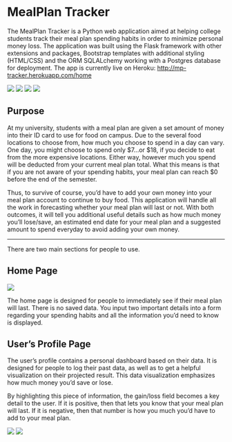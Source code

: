 # MealPlan Tracker

The MealPlan Tracker is a Python web application aimed at helping college students track their meal plan spending habits in order to minimize personal money loss. The application was built using the Flask framework with other extensions and packages, Bootstrap templates with additional styling (HTML/CSS) and the ORM SQLALchemy working with a Postgres database for deployment. The app is currently live on Heroku: http://mp-tracker.herokuapp.com/home

<img src="https://i.imgur.com/gfqbuDi.png">
<img src="https://i.imgur.com/BLw0Fcg.png">
<img src="https://i.imgur.com/5o2cs25.png">
<img src="https://i.imgur.com/MvPBUBg.png">

## Purpose

At my university, students with a meal plan are given a set amount of money into their ID card to use for food on campus. Due to the several food locations to choose from, how much you choose to spend in a day can vary. One day, you might choose to spend only $7...or $18, if you decide to eat from the more expensive locations. Either way, however much you spend will be deducted from your current meal plan total. What this means is that if you are not aware of your spending habits, your meal plan can reach $0 before the end of the semester. 

Thus, to survive of course, you’d have to add your own money into your meal plan account to continue to buy food. This application will handle all the work in forecasting whether your meal plan will last or not. With both outcomes, it will tell you additional useful details such as how much money you’ll lose/save, an estimated end date for your meal plan and a suggested amount to spend everyday to avoid adding your own money.

___

There are two main sections for people to use.

## Home Page

<img src="https://i.imgur.com/7hwXg0F.png">

The home page is designed for people to immediately see if their meal plan will last. There is no saved data. You input two important details into a form regarding your spending habits and all the information you’d need to know is displayed.

## User’s Profile Page

The user’s profile contains a personal dashboard based on their data. It is designed for people to log their past data, as well as to get a helpful visualization on their projected result. This data visualization emphasizes how much money you’d save or lose.

By highlighting this piece of information, the gain/loss field becomes a key detail to the user. If it is positive, then that lets you know that your meal plan will last. If it is negative, then that number is how you much you’d have to add to your meal plan.

<img src="https://i.imgur.com/EIlScSV.png">
<img src="https://i.imgur.com/9ElcAbx.png">
